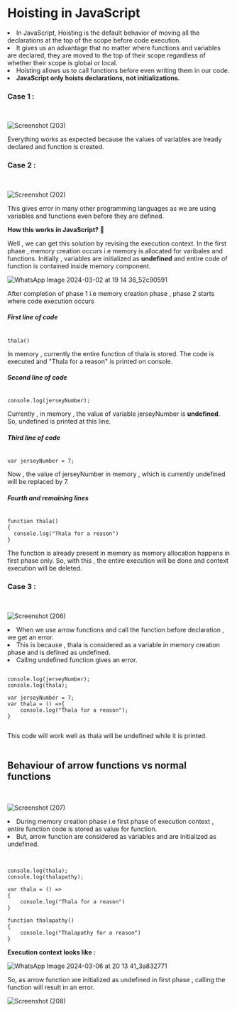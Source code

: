 # Hoisting in JavaScript

<li>In JavaScript, Hoisting is the default behavior of moving all the declarations at the top of the scope before code execution.</li>
<li>It gives us an advantage that no matter where functions and variables are declared, they are moved to the top of their scope regardless of whether their scope is global or local. </li>
<li>Hoisting allows us to call functions before even writing them in our code.</li>
<li><strong>JavaScript only hoists declarations, not initializations.</strong></li>


### Case 1 :
<br>

![Screenshot (203)](https://github.com/VVSD-Charan/Striver-A-Z-sheet-and-learning/assets/105978561/cd52c9b7-04af-4471-9476-cf9097eb1d28)

Everything works as expected because the values of variables are lready declared and function is created. <br>

### Case 2 :
<br>

![Screenshot (202)](https://github.com/VVSD-Charan/Striver-A-Z-sheet-and-learning/assets/105978561/42f156f2-b31f-4afb-9533-541b266da81a)

This gives error in many other programming languages as we are using variables and functions even before they are defined. <br>

<strong>How this works in JavaScript?  🤔</strong>

Well , we can get this solution by revising the execution context. In the first phase , memory creation occurs i.e memory is allocated for varibales and functions. Initially , variables are initialized as 
<strong>undefined</strong> and entire code of function is contained inside memory component. <br>

![WhatsApp Image 2024-03-02 at 19 14 36_52c90591](https://github.com/VVSD-Charan/Striver-A-Z-sheet-and-learning/assets/105978561/05af07f1-b406-490d-8cd9-ed5db1686210)

After completion of phase 1 i.e memory creation phase , phase 2 starts where code execution occurs

##### First line of code

```

thala()

```

In memory , currently the entire function of thala is stored. The code is executed and "Thala for a reason" is printed on console. 

##### Second line of code

```

console.log(jerseyNumber);

```

Currently , in memory , the value of variable jerseyNumber is <strong>undefined</strong>. So, undefined is printed at this line.

##### Third line of code

```

var jerseyNumber = 7;

```

Now , the value of jerseyNumber in memory , which is currently undefined will be replaced by 7.

##### Fourth and remaining lines

```

function thala()
{
  console.log("Thala for a reason")
}

```

The function is already present in memory as memory allocation happens in first phase only. So, with this , the entire execution will be done and context execution will be deleted.

### Case 3 :
<br>

![Screenshot (206)](https://github.com/VVSD-Charan/Striver-A-Z-sheet-and-learning/assets/105978561/6bd67220-5ca0-4785-8e5e-fd6e1cbfc1ef)

<li>When we use arrow functions and call the function before declaration , we get an error.</li>
<li>This is because , thala is considered as a variable in memory creation phase and is defined as undefined.</li>
<li>Calling undefined function gives an error.</li>

```

console.log(jerseyNumber);
console.log(thala);

var jerseyNumber = 7;
var thala = () =>{
    console.log("Thala for a reason");
}


```

This code will work well as thala will be undefined while it is printed.<br><br>


## Behaviour of arrow functions vs normal functions 
<br>

![Screenshot (207)](https://github.com/VVSD-Charan/Striver-A-Z-sheet-and-learning/assets/105978561/5ce1196b-c964-4956-859e-20b6d6ef9396)

<li>During memory creation phase i.e first phase of execution context , entire function code is stored as value for function.</li>
<li>But, arrow function are considered as variables and are initialized as undefined.</li> <br>

```

console.log(thala);
console.log(thalapathy);

var thala = () =>
{
    console.log("Thala for a reason")
}

function thalapathy()
{
    console.log("Thalapathy for a reason")
}

```

<strong>Execution context looks like : </strong> <br>

![WhatsApp Image 2024-03-06 at 20 13 41_3a832771](https://github.com/VVSD-Charan/Striver-A-Z-sheet-and-learning/assets/105978561/69bc8e52-a7f8-45ce-a0f3-5d34ac082ec0)

So, as arrow function are initialized as undefined in first phase , calling the function will result in an error. <br>

![Screenshot (208)](https://github.com/VVSD-Charan/Striver-A-Z-sheet-and-learning/assets/105978561/ff31c12f-3478-4b7d-85f2-c241178750d1)


